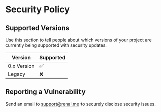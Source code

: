# Security Policy

## Supported Versions

Use this section to tell people about which versions of your project are
currently being supported with security updates.

| Version | Supported          |
| ------- | ------------------ |
| 0.x Version   | :white_check_mark: |
| Legacy   | :x:                |

## Reporting a Vulnerability

Send an email to [support@renai.me](mailto:support@renai.me) to securely disclose security issues.
